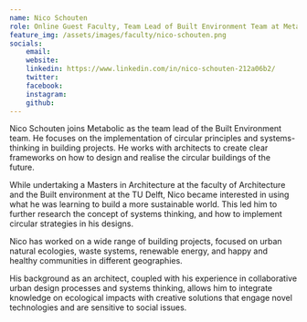 ```yaml
---
name: Nico Schouten
role: Online Guest Faculty, Team Lead of Built Environment Team at Metabolic
feature_img: /assets/images/faculty/nico-schouten.png
socials:
    email:
    website:
    linkedin: https://www.linkedin.com/in/nico-schouten-212a06b2/
    twitter:
    facebook:
    instagram:
    github:
---
```


Nico Schouten joins Metabolic as the team lead of the Built Environment team. He focuses on the implementation of circular principles and systems-thinking in building projects. He works with architects to create clear frameworks on how to design and realise the circular buildings of the future.

While undertaking a Masters in Architecture at the faculty of Architecture and the Built environment at the TU Delft, Nico became interested in using what he was learning to build a more sustainable world. This led him to further research the concept of systems thinking, and how to implement circular strategies in his designs.

Nico has worked on a wide range of building projects, focused on urban natural ecologies, waste systems, renewable energy, and happy and healthy communities in different geographies.

His background as an architect, coupled with his experience in collaborative urban design processes and systems thinking, allows him to integrate knowledge on ecological impacts with creative solutions that engage novel technologies and are sensitive to social issues.